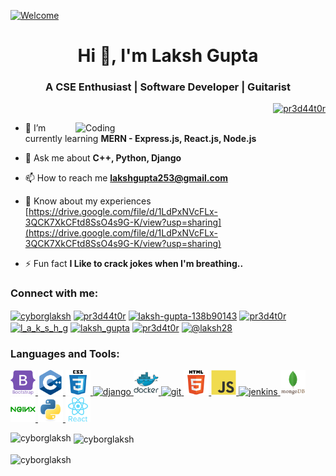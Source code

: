 
[![Welcome](https://c4.wallpaperflare.com/wallpaper/170/85/290/anarchy-computer-hack-hacker-wallpaper-preview.jpg)](https://linktr.ee/guptalaksh)

<h1 align="center">Hi 👋, I'm Laksh Gupta</h1>
<h3 align="center">A CSE Enthusiast | Software Developer | Guitarist</h3>

<p align="right"> <a href="https://twitter.com/pr3d44t0r" target="blank"><img src="https://img.shields.io/twitter/follow/pr3d44t0r?logo=twitter&style=for-the-badge" alt="pr3d44t0r" /></a> </p>

<img align="right" alt="Coding" width="400" src="https://cdn.dribbble.com/users/1714010/screenshots/10822383/media/ea98dfbdc8c2a056427061871bb42edc.gif" >

- 🌱 I’m currently learning **MERN - Express.js, React.js, Node.js**

- 💬 Ask me about **C++, Python, Django**

- 📫 How to reach me **lakshgupta253@gmail.com**

- 📄 Know about my experiences [https://drive.google.com/file/d/1LdPxNVcFLx-3QCK7XkCFtd8SsO4s9G-K/view?usp=sharing](https://drive.google.com/file/d/1LdPxNVcFLx-3QCK7XkCFtd8SsO4s9G-K/view?usp=sharing)

- ⚡ Fun fact **I Like to crack jokes when I'm breathing..**


                                                 
<h3 align="left">Connect with me:</h3>
<p align="left">
<a href="https://dev.to/cyborglaksh" target="blank"><img align="center" src="https://raw.githubusercontent.com/rahuldkjain/github-profile-readme-generator/master/src/images/icons/Social/devto.svg" alt="cyborglaksh" height="30" width="40" /></a>
<a href="https://twitter.com/pr3d44t0r" target="blank"><img align="center" src="https://raw.githubusercontent.com/rahuldkjain/github-profile-readme-generator/master/src/images/icons/Social/twitter.svg" alt="pr3d44t0r" height="30" width="40" /></a>
<a href="https://linkedin.com/in/laksh-gupta-138b90143" target="blank"><img align="center" src="https://raw.githubusercontent.com/rahuldkjain/github-profile-readme-generator/master/src/images/icons/Social/linked-in-alt.svg" alt="laksh-gupta-138b90143" height="30" width="40" /></a>
<a href="https://stackoverflow.com/users/pr3d4t0r" target="blank"><img align="center" src="https://raw.githubusercontent.com/rahuldkjain/github-profile-readme-generator/master/src/images/icons/Social/stack-overflow.svg" alt="pr3d4t0r" height="30" width="40" /></a>
<a href="https://www.codechef.com/users/l_a_k_s_h_g" target="blank"><img align="center" src="https://cdn.jsdelivr.net/npm/simple-icons@3.1.0/icons/codechef.svg" alt="l_a_k_s_h_g" height="30" width="40" /></a>
<a href="https://codeforces.com/profile/laksh_gupta" target="blank"><img align="center" src="https://raw.githubusercontent.com/rahuldkjain/github-profile-readme-generator/master/src/images/icons/Social/codeforces.svg" alt="laksh_gupta" height="30" width="40" /></a>
<a href="https://www.leetcode.com/pr3d4t0r" target="blank"><img align="center" src="https://raw.githubusercontent.com/rahuldkjain/github-profile-readme-generator/master/src/images/icons/Social/leet-code.svg" alt="pr3d4t0r" height="30" width="40" /></a>
<a href="https://www.hackerearth.com/@laksh28" target="blank"><img align="center" src="https://raw.githubusercontent.com/rahuldkjain/github-profile-readme-generator/master/src/images/icons/Social/hackerearth.svg" alt="@laksh28" height="30" width="40" /></a>
</p>

<h3 align="left">Languages and Tools:</h3>
<p align="left"> <a href="https://getbootstrap.com" target="_blank" rel="noreferrer"> <img src="https://raw.githubusercontent.com/devicons/devicon/master/icons/bootstrap/bootstrap-plain-wordmark.svg" alt="bootstrap" width="40" height="40"/> </a> <a href="https://www.w3schools.com/cpp/" target="_blank" rel="noreferrer"> <img src="https://raw.githubusercontent.com/devicons/devicon/master/icons/cplusplus/cplusplus-original.svg" alt="cplusplus" width="40" height="40"/> </a> <a href="https://www.w3schools.com/css/" target="_blank" rel="noreferrer"> <img src="https://raw.githubusercontent.com/devicons/devicon/master/icons/css3/css3-original-wordmark.svg" alt="css3" width="40" height="40"/> </a> <a href="https://www.djangoproject.com/" target="_blank" rel="noreferrer"> <img src="https://cdn.worldvectorlogo.com/logos/django.svg" alt="django" width="40" height="40"/> </a> <a href="https://www.docker.com/" target="_blank" rel="noreferrer"> <img src="https://raw.githubusercontent.com/devicons/devicon/master/icons/docker/docker-original-wordmark.svg" alt="docker" width="40" height="40"/> </a> <a href="https://git-scm.com/" target="_blank" rel="noreferrer"> <img src="https://www.vectorlogo.zone/logos/git-scm/git-scm-icon.svg" alt="git" width="40" height="40"/> </a> <a href="https://www.w3.org/html/" target="_blank" rel="noreferrer"> <img src="https://raw.githubusercontent.com/devicons/devicon/master/icons/html5/html5-original-wordmark.svg" alt="html5" width="40" height="40"/> </a> <a href="https://developer.mozilla.org/en-US/docs/Web/JavaScript" target="_blank" rel="noreferrer"> <img src="https://raw.githubusercontent.com/devicons/devicon/master/icons/javascript/javascript-original.svg" alt="javascript" width="40" height="40"/> </a> <a href="https://www.jenkins.io" target="_blank" rel="noreferrer"> <img src="https://www.vectorlogo.zone/logos/jenkins/jenkins-icon.svg" alt="jenkins" width="40" height="40"/> </a> <a href="https://www.mongodb.com/" target="_blank" rel="noreferrer"> <img src="https://raw.githubusercontent.com/devicons/devicon/master/icons/mongodb/mongodb-original-wordmark.svg" alt="mongodb" width="40" height="40"/> </a> <a href="https://www.nginx.com" target="_blank" rel="noreferrer"> <img src="https://raw.githubusercontent.com/devicons/devicon/master/icons/nginx/nginx-original.svg" alt="nginx" width="40" height="40"/> </a> <a href="https://www.python.org" target="_blank" rel="noreferrer"> <img src="https://raw.githubusercontent.com/devicons/devicon/master/icons/python/python-original.svg" alt="python" width="40" height="40"/> </a> <a href="https://reactjs.org/" target="_blank" rel="noreferrer"> <img src="https://raw.githubusercontent.com/devicons/devicon/master/icons/react/react-original-wordmark.svg" alt="react" width="40" height="40"/> </a> </p>

<p><img align="left" src="https://github-readme-stats.vercel.app/api/top-langs?username=cyborglaksh&show_icons=true&locale=en&layout=compact" alt="cyborglaksh" /></p>

<p>&nbsp;<img align="center" src="https://github-readme-stats.vercel.app/api?username=cyborglaksh&show_icons=true&locale=en" alt="cyborglaksh" /></p>

<p><img align="center" src="https://github-readme-streak-stats.herokuapp.com/?user=cyborglaksh&" alt="cyborglaksh" /></p>

